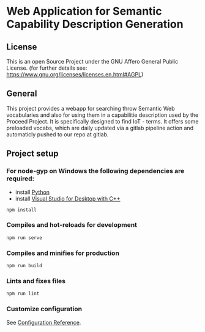 # Web Application for Semantic Capability Description Generation
## License
This is an open Source Project under the GNU Affero General Public License. (for further details see: https://www.gnu.org/licenses/licenses.en.html#AGPL)
## General
This project provides a webapp for searching throw Semantic Web vocabularies and also for using them in a capabilitie description used by the Proceed Project. It is specifically designed to find IoT - terms.
It offers some preloaded vocabs, which are daily updated via a gitlab pipeline action and automaticly pushed to our repo at gitlab.

## Project setup

### For node-gyp on Windows the following dependencies are required:
- install [Python](https://www.python.org/)
- install [Visual Studio for Desktop with C++](https://visualstudio.microsoft.com/de/free-developer-offers/)


```
npm install
```

### Compiles and hot-reloads for development
```
npm run serve
```

### Compiles and minifies for production
```
npm run build
```

### Lints and fixes files
```
npm run lint
```

### Customize configuration
See [Configuration Reference](https://cli.vuejs.org/config/).
